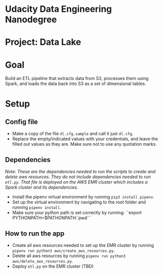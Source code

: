 # Udacity Data Engineering Nanodegree
# Project: Data Lake

# Goal

Build an ETL pipeline that extracts data from S3, 
processes them using Spark, and loads the data back into S3 as a 
set of dimensional tables.

# Setup

## Config file
- Make a copy of the file `dl.cfg.sample` and call it just `dl.cfg`.
- Replace the empty/indicated values with your credentials, and leave the filled out values as they are. 
  Make sure not to use any quotation marks.
  
## Dependencies
*Note: These are the dependencies needed to run the scripts
to create and delete aws resources. They do not include
dependencies needed to run `etl.py`. That file is deployed on 
the AWS EMR cluster which includes a Spark cluster and its dependencies.*
- Install the pipenv virtual environment by running `pip3 install pipenv`.
- Set up the virtual environment by navigating to the root folder
and running `pipenv install`.
- Make sure your python path is set correctly by running:
``export PYTHONPATH=$PATHONPATH:`pwd```



## How to run the app
- Create all aws resources needed to set up the EMR cluster by running `pipenv run python3 aws/create_aws_resources.py`.
- Delete all aws resources by running `pipenv run python3 aws/delete_aws_resources.py`.
- Deploy `etl.py` on the EMR cluster (TBD)